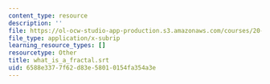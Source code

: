 ```yaml
---
content_type: resource
description: ''
file: https://ol-ocw-studio-app-production.s3.amazonaws.com/courses/20-219-becoming-the-next-bill-nye-writing-and-hosting-the-educational-show-january-iap-2015/6588e3377f62d83e58010154fa354a3e_what_is_a_fractal.srt
file_type: application/x-subrip
learning_resource_types: []
resourcetype: Other
title: what_is_a_fractal.srt
uid: 6588e337-7f62-d83e-5801-0154fa354a3e
---
```

